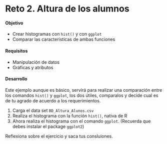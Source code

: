 # Reto 2. Altura de los alumnos

#### Objetivo
- Crear histogramas con `hist()` y con `ggplot`
- Comparar las características de ambas funciones  

#### Requisitos
- Manipulación de datos
- Gráficas y atributos

#### Desarrollo
 Este ejemplo aunque es básico, servirá para realizar una comparación entre los comandos `hist()` y `ggplot`, los dos útiles, comparalos y decide cual es de tu agrado de acuerdo a los requerimientos. 
 
 1. Carga el data set `BD_Altura_Alunos.csv`
 2. Realiza el histograma con la función `hist()`, nativa de R
 3. Ahora realiza el histograma con el comando `ggplot`. (Recuerda que debes instalar el package `ggplot2`)
 
 Reflexiona sobre el ejercicio y saca tus consluiones.

